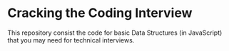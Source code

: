 # Cracking the Coding Interview

This repository consist the code for basic Data Structures (in JavaScript) that you may need for technical interviews.
